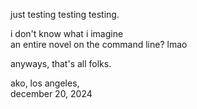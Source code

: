 just testing testing testing. 

i don't know what i imagine  
an entire novel on the command line? lmao

anyways, that's all folks.

ako, los angeles,  
december 20, 2024
